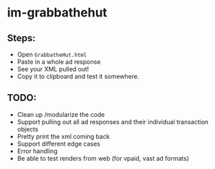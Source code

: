 # im-grabbathehut

## Steps:

- Open `GrabbatheHut.html`
- Paste in a whole ad response
- See your XML pulled out!
- Copy it to clipboard and test it somewhere.


## TODO:
- Clean up /modularize the code
- Support pulling out all ad responses and their individual transaction objects
- Pretty print the xml coming back
- Support different edge cases
- Error handling
- Be able to test renders from web (for vpaid, vast ad formats)